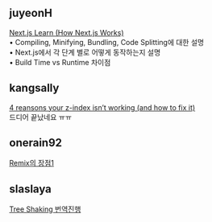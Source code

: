 <h2>juyeonH</h2><a href="https://www.notion.so/study66/How-Next-js-Works-ec726b3ec7b44e7a871ea36b1588bcad#1f515cc6491d47b3901154c62a03ca2a">Next.js Learn (How Next.js Works)</a><br>• Compiling, Minifying, Bundling, Code Splitting에 대한 설명<br>• Next.js에서 각 단계 별로 어떻게 동작하는지 설명<br>• Build Time vs Runtime 차이점<h2>kangsally</h2><a href="https://www.notion.so/study66/4-reasons-your-z-index-isn-t-working-and-how-to-fix-it-b3633fa1c6974f9caa7df776137e56b3#25a61fd21c5e4f44b5687560ee5fe8ee">4 reansons your z-index isn’t working (and how to fix it)</a><br>드디어 끝났네요 ㅠㅠ<h2>onerain92</h2><a href="https://www.notion.so/study66/Why-I-Love-Remix-acba54f8b9b64656ad1dc388ac5a3dd4#2927f8c116e2431dbe42c53986800d26">Remix의 장점1</a><h2>slaslaya</h2><a href="https://www.notion.so/study66/Tree-Shaking-37e2e4d50df74d4d85912bfb0b1929be#8e7054b05e2f4c47ae4aa8cace10b0b8">Tree Shaking 번역진행</a>